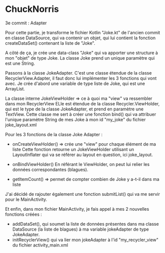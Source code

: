 # ChuckNorris

3e commit : Adapter

Pour cette partie, je transforme le fichier Kotlin "Joke.kt" de l'ancien commit en classe DataSource, qui va contenir un objet,
qui lui contient la fonction createDataSet() contenant la liste de "Joke".

A côté de ça, je crée une data-class "Joke" qui va apporter une structure à mon "objet" de type Joke. 
La classe Joke prend un unique paramètre qui est une String.

Passons à la classe JokeAdapter.
C'est une classe étendue de la classe RecyclerView.Adapter, il faut donc lui implémenter les 3 fonctions qui vont avec.
Je crée d'abord une variable de type liste de Joke, qui est une ArrayList.

La classe interne JokeViewHolder => ce à quoi ma "view" va ressembler dans mon RecyclerView
ELle est étendue de la classe Recycler.ViewHolder, qui est le type de la classe JokeAdapter, et prend
en paramètre une TextView.
Cette classe me sert à créer une fonction bind() qui va attribuer l'unique paramètre String de mes Joke
à mon id "my_joke" du fichier joke_layout.xml

Pour les 3 fonctions de la classe Joke Adapter :

- onCreateViewHolder() => crée une "view" pour chaque élément de ma liste
Cette fonction retourne un JokeViewHolder utilisant un LayoutInflater qui va se référer au layout en question,
ici joke_layout.

- onBindViewHolder()
En référant le ViewHolder, on peut lui relier les données correspondantes (blagues).
- getItemCount() => permet de compter combien de Joke y a-t-il dans ma liste

J'ai décidé de rajouter également une fonction submitList() qui va me servir pour le MainActivity.

Et enfin, dans mon fichier MainActivity, je fais appel à mes 2 nouvelles fonctions créées :
- addDataSet(), qui soumet la liste de données présentes dans ma classe DataSource (la liste de blagues)
à ma variable jokeAdapter de type JokeAdapter.
- initRecyclerView() qui va lier mon jokeAdapter à l'id "my_recycler_view" du fichier activity_main.xml
